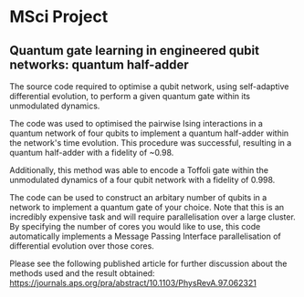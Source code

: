 # MSci Project
## Quantum gate learning in engineered qubit networks: quantum half-adder

The source code required to optimise a qubit network, using self-adaptive differential evolution, to perform a given quantum gate within its unmodulated dynamics.

The code was used to optimised the pairwise Ising interactions in a quantum network of four qubits to implement a quantum half-adder within the network's time evolution. This procedure was successful, resulting in a quantum half-adder with a fidelity of ~0.98. 

Additionally, this method was able to encode a Toffoli gate within the unmodulated dynamics of a four qubit network with a fidelity of 0.998.

The code can be used to construct an arbitary number of qubits in a network to implement a quantum gate of your choice. Note that this is an incredibly expensive task and will require parallelisation over a large cluster. By specifying the number of cores you would like to use, this code automatically implements a Message Passing Interface parallelisation of differential evolution over those cores.

Please see the following published article for further discussion about the methods used and the result obtained:
https://journals.aps.org/pra/abstract/10.1103/PhysRevA.97.062321
